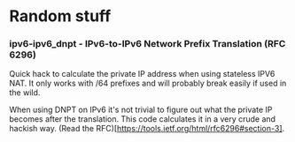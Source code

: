 # Random stuff

### ipv6-ipv6_dnpt - IPv6-to-IPv6 Network Prefix Translation (RFC 6296)

Quick hack to calculate the private IP address when using stateless IPV6 NAT. It only works with /64 prefixes and will probably break easily if used in the wild.

When using DNPT on IPv6 it's not trivial to figure out what the private IP becomes after the translation. This code calculates it in a very crude and hackish way. (Read the RFC)[https://tools.ietf.org/html/rfc6296#section-3].
